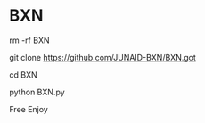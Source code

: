 # BXN
rm -rf BXN

git clone https://github.com/JUNAID-BXN/BXN.got

cd BXN

python BXN.py

Free Enjoy

